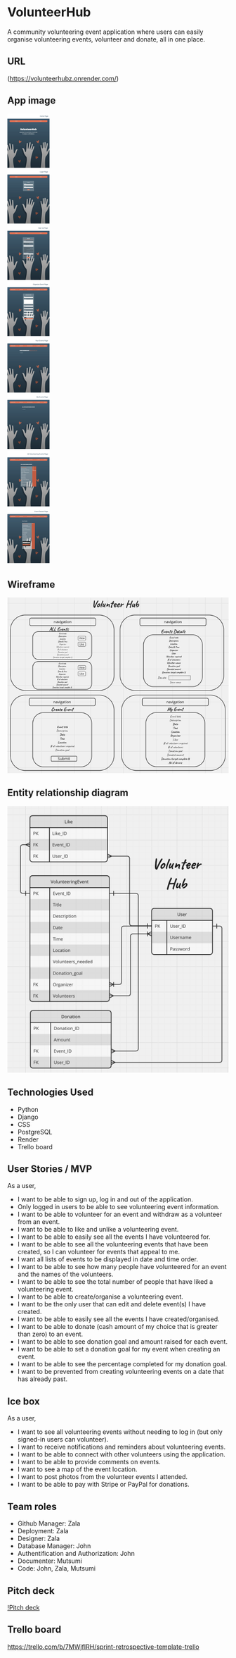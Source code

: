 # VolunteerHub

A community volunteering event application where users can easily organise volunteering events, volunteer and donate, all in one place.

## URL

(https://volunteerhubz.onrender.com/)

## App image

![app images](main_app/static/images/photos-read-me/VolunteerHubAppScreenshots.png)

## Wireframe

![Wireframes](main_app/static/images/photos-read-me/Wireframes.png)

## Entity relationship diagram

![ERD](main_app/static/images/photos-read-me/ERD.png)

## Technologies Used

- Python
- Django
- CSS
- PostgreSQL
- Render
- Trello board

## User Stories / MVP

As a user,

- I want to be able to sign up, log in and out of the application.
- Only logged in users to be able to see volunteering event information.
- I want to be able to volunteer for an event and withdraw as a volunteer from an event.
- I want to be able to like and unlike a volunteering event.
- I want to be able to easily see all the events I have volunteered for.
- I want to be able to see all the volunteering events that have been created, so I can volunteer for events that appeal to me.
- I want all lists of events to be displayed in date and time order.
- I want to be able to see how many people have volunteered for an event and the names of the volunteers.
- I want to be able to see the total number of people that have liked a volunteering event.
- I want to be able to create/organise a volunteering event.
- I want to be the only user that can edit and delete event(s) I have created.
- I want to be able to easily see all the events I have created/organised.
- I want to be able to donate (cash amount of my choice that is greater than zero) to an event.
- I want to be able to see donation goal and amount raised for each event.
- I want to be able to set a donation goal for my event when creating an event.
- I want to be able to see the percentage completed for my donation goal.
- I want to be prevented from creating volunteering events on a date that has already past.

## Ice box

As a user,

- I want to see all volunteering events without needing to log in (but only signed-in users can volunteer).
- I want to receive notifications and reminders about volunteering events.
- I want to be able to connect with other volunteers using the application.
- I want to be able to provide comments on events.
- I want to see a map of the event location.
- I want to post photos from the volunteer events I attended.
- I want to be able to pay with Stripe or PayPal for donations.

## Team roles

- Github Manager: Zala
- Deployment: Zala
- Designer: Zala
- Database Manager: John
- Authentification and Authorization: John
- Documenter: Mutsumi
- Code: John, Zala, Mutsumi

## Pitch deck

[!Pitch deck](main_app/static/images/VolunteerHub_slide.pdf)

## Trello board

https://trello.com/b/7MWjfIRH/sprint-retrospective-template-trello
